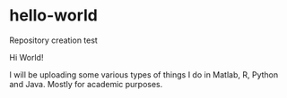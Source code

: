 # hello-world
Repository creation test

Hi World!

I will be uploading some various types of things I do in Matlab, R, Python and Java. Mostly for academic purposes.

